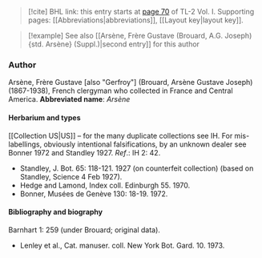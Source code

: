> [!cite] BHL link: this entry starts at [page 70](https://www.biodiversitylibrary.org/page/33120201) of TL-2 Vol. I.
> Supporting pages: [[Abbreviations|abbreviations]], [[Layout key|layout key]].

> [!example] See also [[Arsène, Frère Gustave (Brouard, A.G. Joseph) {std. Arsène} (Suppl.)|second entry]] for this author

### Author

Arsène, Frère Gustave \[also "Gerfroy"\] (Brouard, Arsène Gustave Joseph) (1867-1938), French clergyman who collected in France and Central America. 
**Abbreviated name**: *Arsène*

#### Herbarium and types

[[Collection US|US]] – for the many duplicate collections see IH. For mis-labellings, obviously intentional falsifications, by an unknown dealer see Bonner 1972 and Standley 1927.
*Ref*.: IH 2: 42.
- Standley, J. Bot. 65: 118-121. 1927 (on counterfeit collection) (based on Standley, Science 4 Feb 1927).
- Hedge and Lamond, Index coll. Edinburgh 55. 1970.
- Bonner, Musées de Genève 130: 18-19. 1972.

#### Bibliography and biography

Barnhart 1: 259 (under Brouard; original data).
- Lenley et al., Cat. manuser. coll. New York Bot. Gard. 10. 1973.

